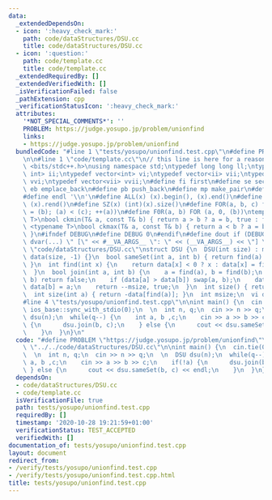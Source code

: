 ```yaml
---
data:
  _extendedDependsOn:
  - icon: ':heavy_check_mark:'
    path: code/dataStructures/DSU.cc
    title: code/dataStructures/DSU.cc
  - icon: ':question:'
    path: code/template.cc
    title: code/template.cc
  _extendedRequiredBy: []
  _extendedVerifiedWith: []
  _isVerificationFailed: false
  _pathExtension: cpp
  _verificationStatusIcon: ':heavy_check_mark:'
  attributes:
    '*NOT_SPECIAL_COMMENTS*': ''
    PROBLEM: https://judge.yosupo.jp/problem/unionfind
    links:
    - https://judge.yosupo.jp/problem/unionfind
  bundledCode: "#line 1 \"tests/yosupo/unionfind.test.cpp\"\n#define PROBLEM \"https://judge.yosupo.jp/problem/unionfind\"\
    \n\n#line 1 \"code/template.cc\"\n// this line is here for a reason\n#include\
    \ <bits/stdc++.h>\nusing namespace std;\ntypedef long long ll;\ntypedef pair<int,\
    \ int> ii;\ntypedef vector<int> vi;\ntypedef vector<ii> vii;\ntypedef vector<vi>\
    \ vvi;\ntypedef vector<vii> vvii;\n#define fi first\n#define se second\n#define\
    \ eb emplace_back\n#define pb push_back\n#define mp make_pair\n#define mt make_tuple\n\
    #define endl '\\n'\n#define ALL(x) (x).begin(), (x).end()\n#define RALL(x) (x).rbegin(),\
    \ (x).rend()\n#define SZ(x) (int)(x).size()\n#define FOR(a, b, c) for (auto a\
    \ = (b); (a) < (c); ++(a))\n#define F0R(a, b) FOR (a, 0, (b))\ntemplate <typename\
    \ T>\nbool ckmin(T& a, const T& b) { return a > b ? a = b, true : false; }\ntemplate\
    \ <typename T>\nbool ckmax(T& a, const T& b) { return a < b ? a = b, true : false;\
    \ }\n#ifndef DEBUG\n#define DEBUG 0\n#endif\n#define dout if (DEBUG) cerr\n#define\
    \ dvar(...) \" [\" << #__VA_ARGS__ \": \" << (__VA_ARGS__) << \"] \"\n#line 2\
    \ \"code/dataStructures/DSU.cc\"\nstruct DSU {\n  DSU(int size) : msize(size),\
    \ data(size, -1) {}\n  bool sameSet(int a, int b) { return find(a) == find(b);\
    \ }\n  int find(int x) {\n    return data[x] < 0 ? x : data[x] = find(data[x]);\n\
    \  }\n  bool join(int a, int b) {\n    a = find(a), b = find(b);\n    if (a ==\
    \ b) return false;\n    if (data[a] > data[b]) swap(a, b);\n    data[a] += data[b],\
    \ data[b] = a;\n    return --msize, true;\n  }\n  int size() { return msize; }\n\
    \  int size(int a) { return -data[find(a)]; }\n  int msize;\n  vi data;\n};\n\
    #line 4 \"tests/yosupo/unionfind.test.cpp\"\n\nint main() {\n  cin.tie(0);\n \
    \ ios_base::sync_with_stdio(0);\n  \n  int n, q;\n  cin >> n >> q;\n  \n  DSU\
    \ dsu(n);\n  while(q--) {\n    int a, b ,c;\n    cin >> a >> b >> c;\n    if(!a)\
    \ {\n      dsu.join(b, c);\n    } else {\n      cout << dsu.sameSet(b, c) << endl;\n\
    \    }\n  }\n}\n"
  code: "#define PROBLEM \"https://judge.yosupo.jp/problem/unionfind\"\n\n#include\
    \ \"../../code/dataStructures/DSU.cc\"\n\nint main() {\n  cin.tie(0);\n  ios_base::sync_with_stdio(0);\n\
    \  \n  int n, q;\n  cin >> n >> q;\n  \n  DSU dsu(n);\n  while(q--) {\n    int\
    \ a, b ,c;\n    cin >> a >> b >> c;\n    if(!a) {\n      dsu.join(b, c);\n   \
    \ } else {\n      cout << dsu.sameSet(b, c) << endl;\n    }\n  }\n}\n"
  dependsOn:
  - code/dataStructures/DSU.cc
  - code/template.cc
  isVerificationFile: true
  path: tests/yosupo/unionfind.test.cpp
  requiredBy: []
  timestamp: '2020-10-28 19:21:59+01:00'
  verificationStatus: TEST_ACCEPTED
  verifiedWith: []
documentation_of: tests/yosupo/unionfind.test.cpp
layout: document
redirect_from:
- /verify/tests/yosupo/unionfind.test.cpp
- /verify/tests/yosupo/unionfind.test.cpp.html
title: tests/yosupo/unionfind.test.cpp
---
```

